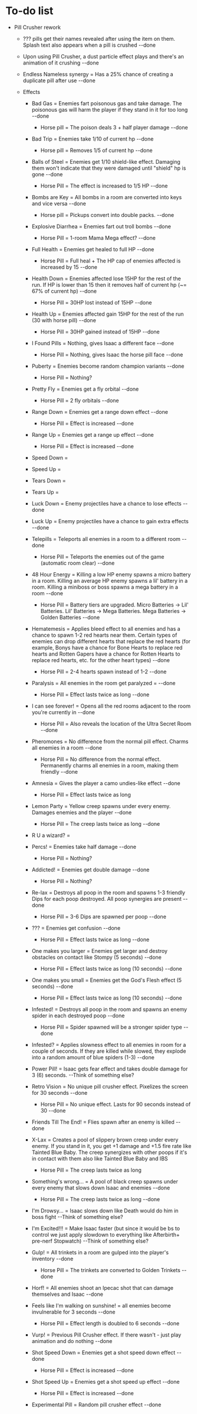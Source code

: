 # To-do list
- Pill Crusher rework
  - ??? pills get their names revealed after using the item on them. Splash text also appears when a pill is crushed --done
  - Upon using Pill Crusher, a dust particle effect plays and there's an animation of it crushing --done
  - Endless Nameless synergy = Has a 25% chance of creating a duplicate pill after use --done

  - Effects
    - Bad Gas = Enemies fart poisonous gas and take damage. The poisonous gas will harm the player if they stand in it for too long --done
        - Horse pill = The poison deals 3 + half player damage --done

    - Bad Trip = Enemies take 1/10 of current hp --done
        - Horse pill = Removes 1/5 of current hp --done

    - Balls of Steel = Enemies get 1/10 shield-like effect. Damaging them won't indicate that they were damaged until "shield" hp is gone --done
        - Horse Pill = The effect is increased to 1/5 HP --done

    - Bombs are Key = All bombs in a room are converted into keys and vice versa --done
        - Horse pill = Pickups convert into double packs. --done

    - Explosive Diarrhea = Enemies fart out troll bombs --done
        - Horse Pill = 1-room Mama Mega effect? --done

    - Full Health = Enemies get healed to full HP --done
        - Horse Pill = Full heal + The HP cap of enemies affected is increased by 15 --done

    - Health Down = Enemies affected lose 15HP for the rest of the run. If HP is lower than 15 then it removes half of current hp (~= 67% of current hp) --done
        - Horse Pill = 30HP lost instead of 15HP --done

    - Health Up = Enemies affected gain 15HP for the rest of the run (30 with horse pill) --done
        - Horse Pill = 30HP gained instead of 15HP --done

    - I Found Pills = Nothing, gives Isaac a different face --done
        - Horse Pill = Nothing, gives Isaac the horse pill face --done

    - Puberty = Enemies become random champion variants --done
        - Horse Pill = Nothing?

    - Pretty Fly = Enemies get a fly orbital --done
        - Horse Pill = 2 fly orbitals --done

    - Range Down = Enemies get a range down effect --done
        - Horse Pill = Effect is increased --done

    - Range Up = Enemies get a range up effect --done
        - Horse Pill = Effect is increased --done

    - Speed Down = 

    - Speed Up = 

    - Tears Down = 

    - Tears Up = 

    - Luck Down = Enemy projectiles have a chance to lose effects --done

    - Luck Up = Enemy projectiles have a chance to gain extra effects --done

    - Telepills = Teleports all enemies in a room to a different room --done
        - Horse Pill = Teleports the enemies out of the game (automatic room clear) --done

    - 48 Hour Energy = Killing a low HP enemy spawns a micro battery in a room. Killing an average HP enemy spawns a lil' battery in a room. Killing a miniboss or boss spawns a mega battery in a room --done
        - Horse Pill = Battery tiers are upgraded. Micro Batteries -> Lil' Batteries. Lil' Batteries -> Mega Batteries. Mega Batteries -> Golden Batteries --done

    - Hematemesis = Applies bleed effect to all enemies and has a chance to spawn 1-2 red hearts near them. Certain types of enemies can drop different hearts that replace the red hearts (for example, Bonys have a chance for Bone Hearts to replace red hearts and Rotten Gapers have a chance for Rotten Hearts to replace red hearts, etc. for the other heart types) --done
        - Horse Pill = 2-4 hearts spawn instead of 1-2 --done

    - Paralysis = All enemies in the room get paralyzed = --done
        - Horse Pill = Effect lasts twice as long --done

    - I can see forever! = Opens all the red rooms adjacent to the room you're currently in --done
        - Horse Pill = Also reveals the location of the Ultra Secret Room --done

    - Pheromones = No difference from the normal pill effect. Charms all enemies in a room --done
        - Horse Pill = No difference from the normal effect. Permanently charms all enemies in a room, making them friendly --done

    - Amnesia = Gives the player a camo undies-like effect --done
        - Horse Pill = Effect lasts twice as long

    - Lemon Party = Yellow creep spawns under every enemy. Damages enemies and the player --done
        - Horse Pill = The creep lasts twice as long --done

    - R U a wizard? =

    - Percs! = Enemies take half damage --done
        - Horse Pill = Nothing?

    - Addicted! = Enemies get double damage --done
        - Horse Pill = Nothing?

    - Re-lax = Destroys all poop in the room and spawns 1-3 friendly Dips for each poop destroyed. All poop synergies are present --done
        - Horse Pill = 3-6 Dips are spawned per poop --done

    - ??? = Enemies get confusion --done
        - Horse Pill = Effect lasts twice as long --done

    - One makes you larger = Enemies get larger and destroy obstacles on contact like Stompy (5  seconds) --done
        - Horse Pill = Effect lasts twice as long (10 seconds) --done

    - One makes you small = Enemies get the God's Flesh effect (5  seconds) --done
        - Horse Pill = Effect lasts twice as long (10 seconds) --done

    - Infested! = Destroys all poop in the room and spawns an enemy spider in each destroyed poop --done
        - Horse Pill = Spider spawned will be a stronger spider type --done

    - Infested? = Applies slowness effect to all enemies in room for a couple of seconds. If they are killed while slowed, they explode into a random amount of blue spiders (1-3) --done

    - Power Pill! = Isaac gets fear effect and takes double damage for 3 (6) seconds. --Think of something else?

    - Retro Vision = No unique pill crusher effect. Pixelizes the screen for 30 seconds --done
        - Horse Pill = No unique effect. Lasts for 90 seconds instead of 30 --done

    - Friends Till The End! = Flies spawn after an enemy is killed --done

    - X-Lax = Creates a pool of slippery brown creep under every enemy. If you stand in it, you get +1 damage and +1.5 fire rate like Tainted Blue Baby. The creep synergizes with other poops if it's in contact with them also like Tainted Blue Baby and IBS 
        - Horse Pill = The creep lasts twice as long

    - Something's wrong... = A pool of black creep spawns under every enemy that slows down Isaac and enemies --done
        - Horse Pill = The creep lasts twice as long --done

    - I'm Drowsy... = Isaac slows down like Death would do him in boss fight --Think of something else?

    - I'm Excited!!! = Make Isaac faster (but since it would be bs to control we just apply slowdown to everything like Afterbirth+ pre-nerf Stopwatch) --Think of something else?

    - Gulp! = All trinkets in a room are gulped into the player's inventory  --done
        - Horse Pill = The trinkets are converted to Golden Trinkets --done

    - Horf! = All enemies shoot an Ipecac shot that can damage themselves and Isaac --done

    - Feels like I'm walking on sunshine! = all enemies become invulnerable for 3 seconds --done
        - Horse Pill = Effect length is doubled to 6 seconds --done

    - Vurp! = Previous Pill Crusher effect. If there wasn't - just play animation and do nothing --done

    - Shot Speed Down = Enemies get a shot speed down effect --done
        - Horse Pill = Effect is increased --done

    - Shot Speed Up = Enemies get a shot speed up effect --done
        - Horse Pill = Effect is increased --done

    - Experimental Pill = Random pill crusher effect --done
